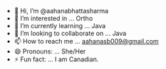 - 👋 Hi, I’m @aahanabhattasharma
- 👀 I’m interested in ... Ortho
- 🌱 I’m currently learning ... Java
- 💞️ I’m looking to collaborate on ... Java
- 📫 How to reach me ... aahanasb009@gmail.com
- 😄 Pronouns: ... She/Her
- ⚡ Fun fact: ... I am Canadian.

<!---
aahanabhattasharma/aahanabhattasharma is a ✨ special ✨ repository because its `README.md` (this file) appears on your GitHub profile.
You can click the Preview link to take a look at your changes.
--->
